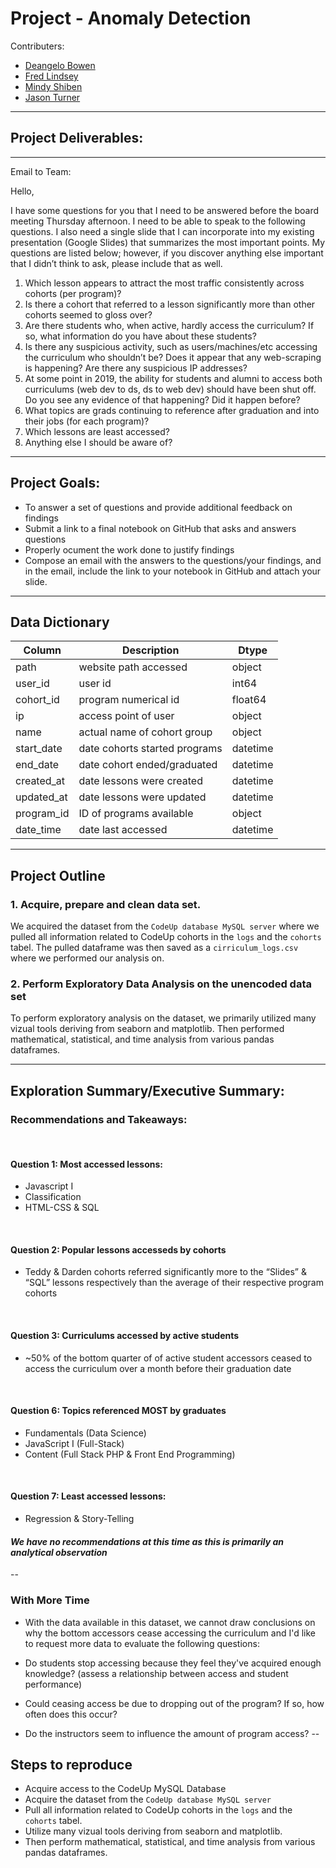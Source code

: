 # Project - Anomaly Detection

Contributers:
- [Deangelo Bowen](https://github.com/DeangeloBowen1)
- [Fred Lindsey](https://github.com/fred-lindsey)
- [Mindy Shiben](https://github.com/mindyshiben)
- [Jason Turner](https://github.com/Jason-R-Turner)

---
## Project Deliverables:

---
Email to Team:


Hello,

I have some questions for you that I need to be answered before the board meeting Thursday afternoon. I need to be able to speak to the following questions. I also need a single slide that I can incorporate into my existing presentation (Google Slides) that summarizes the most important points. My questions are listed below; however, if you discover anything else important that I didn’t think to ask, please include that as well.

1. Which lesson appears to attract the most traffic consistently across cohorts (per program)?
2. Is there a cohort that referred to a lesson significantly more than other cohorts seemed to gloss over?
3. Are there students who, when active, hardly access the curriculum? If so, what information do you have about these students?
4. Is there any suspicious activity, such as users/machines/etc accessing the curriculum who shouldn’t be? Does it appear that any web-scraping is happening? Are there any suspicious IP addresses?
5. At some point in 2019, the ability for students and alumni to access both curriculums (web dev to ds, ds to web dev) should have been shut off. Do you see any evidence of that happening? Did it happen before?
6. What topics are grads continuing to reference after graduation and into their jobs (for each program)?
7. Which lessons are least accessed?
8. Anything else I should be aware of?

---

## Project Goals:

- To answer a set of questions and provide additional feedback on findings
- Submit a link to a final notebook on GitHub that asks and answers questions 
- Properly ocument the work done to justify findings
- Compose an email with the answers to the questions/your findings, and in the email, include the link to your notebook in GitHub and attach your slide.

---

## Data Dictionary
|Column | Description | Dtype|
|--------- | --------- | ----------- |
|path| website path accessed| object|
|user_id| user id| int64|
|cohort_id| program numerical id| float64|
|ip| access point of user| object|
|name| actual name of cohort group| object|
|start_date| date cohorts started programs| datetime|
|end_date| date cohort ended/graduated| datetime|
|created_at| date lessons were created| datetime|
|updated_at|date lessons were updated|datetime|
|program_id| ID of programs available|object|
|date_time| date last accessed|datetime|

---

## Project Outline

### 1. Acquire, prepare and clean data set.

We acquired the dataset from the `CodeUp database MySQL server` where we pulled all information related to CodeUp cohorts in the `logs` and the `cohorts` tabel. The pulled dataframe was then saved as a `cirriculum_logs.csv` where we performed our analysis on. 
<br>

### 2. Perform Exploratory Data Analysis on the unencoded data set

To perform exploratory analysis on the dataset, we primarily utilized many vizual tools deriving from seaborn and matplotlib. Then performed mathematical, statistical, and time analysis from various pandas dataframes. 
<br>  

---

## Exploration Summary/Executive Summary:

### Recommendations and Takeaways:

<br> 

#### Question 1: Most accessed lessons:
- Javascript I
- Classification
- HTML-CSS & SQL 
<br>

#### Question 2: Popular lessons accesseds by cohorts
- Teddy & Darden cohorts referred significantly more to the “Slides” & “SQL” lessons respectively than the average of their respective program cohorts
<br>

#### Question 3: Curriculums accessed by active students
- ~50% of the bottom quarter of of active student accessors ceased to access the curriculum over a month before their graduation date
<br>

#### Question 6: Topics referenced MOST by graduates
- Fundamentals (Data Science)
- JavaScript I (Full-Stack)
- Content (Full Stack PHP & Front End Programming)
<br>

#### Question 7: Least accessed lessons: 
- Regression & Story-Telling 


#### _We have no recommendations at this time as this is primarily an analytical observation_

--
### With More Time

- With the data available in this dataset, we cannot draw conclusions on why the bottom accessors cease accessing the curriculum and I'd like to request more data to evaluate the following questions:

- Do students stop accessing because they feel they've acquired enough knowledge? (assess a relationship between access and student performance)

- Could ceasing access be due to dropping out of the program? If so, how often does this occur?

- Do the instructors seem to influence the amount of program access?
--

## Steps to reproduce
- Acquire access to the CodeUp MySQL Database
- Acquire the dataset from the `CodeUp database MySQL server` 
- Pull all information related to CodeUp cohorts in the `logs` and the `cohorts` tabel.
- Utilize many vizual tools deriving from seaborn and matplotlib.
- Then perform mathematical, statistical, and time analysis from various pandas dataframes. 




